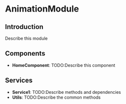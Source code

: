 # AnimationModule

## Introduction
Describe this module

## Components
- **HomeComponent**: TODO:Describe this component

## Services
- **Service1**: TODO:Describe methods and dependencies
- **Utils**: TODO:Describe the common methods